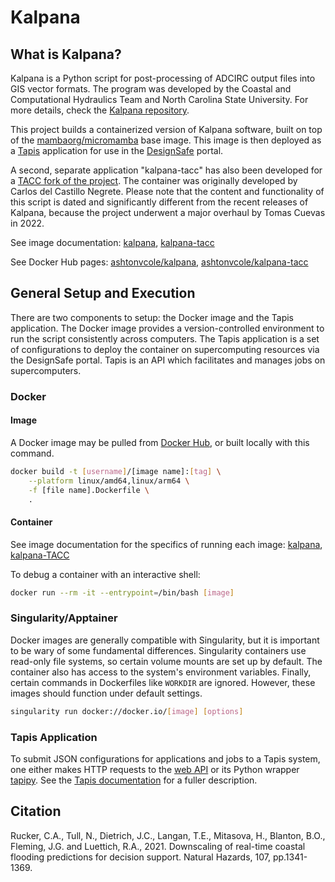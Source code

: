 # Kalpana

## What is Kalpana?

Kalpana is a Python script for post-processing of ADCIRC output files into GIS vector formats. The program was developed by the Coastal and Computational Hydraulics Team and North Carolina State University. For more details, check the [Kalpana repository](https://github.com/ccht-ncsu/Kalpana).

This project builds a containerized version of Kalpana software, built on top of the [mambaorg/micromamba](https://hub.docker.com/r/mambaorg/micromamba) base image. This image is then deployed as a [Tapis](https://tapis-project.org) application for use in the [DesignSafe](https://www.designsafe-ci.org) portal.

A second, separate application "kalpana-tacc" has also been developed for a [TACC fork of the project](https://github.com/TACC/Kalpana). The container was originally developed by Carlos del Castillo Negrete. Please note that the content and functionality of this script is dated and significantly different from the recent releases of Kalpana, because the project underwent a major overhaul by Tomas Cuevas in 2022.

See image documentation: [kalpana](kalpana/README.md), [kalpana-tacc](kalpana-tacc/README.md)

See Docker Hub pages: [ashtonvcole/kalpana](https://hub.docker.com/r/ashtonvcole/kalpana), [ashtonvcole/kalpana-tacc](https://hub.docker.com/r/ashtonvcole/kalpana-tacc)

## General Setup and Execution

There are two components to setup: the Docker image and the Tapis application. The Docker image provides a version-controlled environment to run the script consistently across computers. The Tapis application is a set of configurations to deploy the container on supercomputing resources via the DesignSafe portal. Tapis is an API which facilitates and manages jobs on supercomputers.

### Docker

#### Image

A Docker image may be pulled from [Docker Hub](https://hub.docker.com/r/ashtonvcole), or built locally with this command.

```bash
docker build -t [username]/[image name]:[tag] \
	--platform linux/amd64,linux/arm64 \
	-f [file name].Dockerfile \
	.
```

#### Container

See image documentation for the specifics of running each image: [kalpana](kalpana/README.md), [kalpana-TACC](kalpana-tacc/README.md)

To debug a container with an interactive shell:

```bash
docker run --rm -it --entrypoint=/bin/bash [image]
```

### Singularity/Apptainer

Docker images are generally compatible with Singularity, but it is important to be wary of some fundamental differences. Singularity containers use read-only file systems, so certain volume mounts are set up by default. The container also has access to the system's environment variables. Finally, certain commands in Dockerfiles like `WORKDIR` are ignored. However, these images should function under default settings.

```bash
singularity run docker://docker.io/[image] [options]
```

### Tapis Application

To submit JSON configurations for applications and jobs to a Tapis system, one either makes HTTP requests to the [web API](https://tapis-project.github.io/live-docs/) or its Python wrapper [tapipy](https://github.com/tapis-project/tapipy). See the [Tapis documentation](https://tapis.readthedocs.io/en/latest/getting-started/index.html) for a fuller description.

## Citation

Rucker, C.A., Tull, N., Dietrich, J.C., Langan, T.E., Mitasova, H., Blanton, B.O., Fleming, J.G. and Luettich, R.A., 2021. Downscaling of real-time coastal flooding predictions for decision support. Natural Hazards, 107, pp.1341-1369.